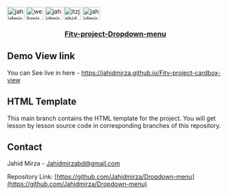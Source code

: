 <!-- MARKDOWN LINKS TO GET IN TOUCH -->
<p align="left">
<a href="https://codepen.io/jahidmirza" target="blank"><img align="center" src="https://raw.githubusercontent.com/rahuldkjain/github-profile-readme-generator/master/src/images/icons/Social/codepen.svg" alt="jahidmirza" height="30" width="40" /></a>
<a href="https://twitter.com/webmirzabd" target="blank"><img align="center" src="https://raw.githubusercontent.com/rahuldkjain/github-profile-readme-generator/master/src/images/icons/Social/twitter.svg" alt="webmirzabd" height="30" width="40" /></a>
<a href="https://linkedin.com/in/jahidmirzabd" target="blank"><img align="center" src="https://raw.githubusercontent.com/rahuldkjain/github-profile-readme-generator/master/src/images/icons/Social/linked-in-alt.svg" alt="jahidmirzabd" height="30" width="40" /></a>
<a href="https://fb.com/itzjahidmirza" target="blank"><img align="center" src="https://raw.githubusercontent.com/rahuldkjain/github-profile-readme-generator/master/src/images/icons/Social/facebook.svg" alt="itzjahidmirza" height="30" width="40" /></a>
<a href="https://instagram.com/jahidmirza" target="blank"><img align="center" src="https://raw.githubusercontent.com/rahuldkjain/github-profile-readme-generator/master/src/images/icons/Social/instagram.svg" alt="jahidmirza" height="30" width="40" /></a>
</p>

<p align="center">
  <h3 align="center"><a href="https://github.com/Jahidmirza/Dropdown-menu">Fitv-project-Dropdown-menu</a></h3>

## Demo View link

You can  See live in here - https://jahidmirza.github.io/Fitv-project-cardbox-view

## HTML Template

This main branch contains the HTML template for the project. You will get lesson by lesson source code in corresponding branches of this repository.

<!-- CONTACT -->

## Contact

Jahid Mirza - [Jahidmirzabd@gmail.com](mailto:Jahidmirzabd@gmail.com)

Repository Link: [https://github.com/Jahidmirza/Dropdown-menu](https://github.com/Jahidmirza/Dropdown-menu)
